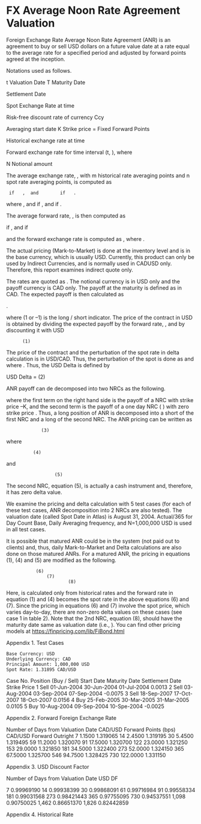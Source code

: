 # FX Average Noon Rate Agreement Valuation


Foreign Exchange Rate Average Noon Rate Agreement (ANR) is an agreement to buy or sell USD dollars on a future value date at a rate equal to the average rate for a specified period and adjusted by forward points agreed at the inception. 

Notations used as follows.

t	Valuation Date
T	Maturity Date
 
Settlement Date
 
Spot Exchange Rate at time  

 
Risk-free discount rate of currency Ccy
 
Averaging start date
K	Strike price = Fixed Forward Points
 
Historical exchange rate at time  

 
Forward exchange rate for time interval (t,  ), where  

N	Notional amount

The average exchange rate,  , with m historical rate averaging points and n spot rate averaging points, is computed as

     if   ,  and        if   .

where  ,   and   if  , and   if  .  

The average forward rate,  , is then computed as

   if   ,  and      if   

and the forward exchange rate is computed as  , where  . 

The actual pricing (Mark-to-Market) is done at the inventory level and is in the base currency, which is usually USD. Currently, this product can only be used by Indirect Currencies, and is normally used in CADUSD only. Therefore, this report examines indirect quote only.

The rates are quoted as  . The notional currency is in USD only and the payoff currency is CAD only. The payoff at the maturity is defined as   in CAD. The expected payoff is then calculated as

 .

where   (1 or –1) is the long / short indicator. The price of the contract in USD is obtained by dividing the expected payoff by the forward rate,  , and by discounting it with USD

 	  	  (1)

The price of the contract and the perturbation of the spot rate in delta calculation is in USD/CAD. Thus, the perturbation of the spot is done as   and   where  . Thus, the USD Delta is defined by

USD Delta =                                             (2)

ANR payoff can de decomposed into two NRCs as the following.

 

where the first term on the right hand side is the payoff of a NRC with strike price –K, and the second term is the payoff of a one day NRC ( ) with zero strike price . Thus, a long position of ANR is decomposed into a short of the first NRC and a long of the second NRC. The ANR pricing can be written as

  	   		     (3)

where 

 		      (4)

and 

 	                  (5)

The second NRC, equation (5), is actually a cash instrument and, therefore, it has zero delta value. 

We examine the pricing and delta calculation with 5 test cases (for each of these test cases, ANR decomposition into 2 NRCs are also tested). The valuation date (called Spot Date in Atlas) is August 31, 2004. Actual/365 for Day Count Base, Daily Averaging frequency, and N=1,000,000 USD is used in all test cases.  

It is possible that matured ANR could be in the system (not paid out to clients) and, thus, daily Mark-to-Market and Delta calculations are also done on those matured ANRs. For a matured ANR, the pricing in equations (1), (4) and (5) are modified as the following. 

 	      	   (6)
   	               (7)
   			               (8)

Here,   is calculated only from historical rates and the forward rate in equation (1) and (4) becomes the spot rate   in the above equations (6) and (7). Since the pricing in equations (6) and (7) involve the spot price, which varies day-to-day, there are non-zero delta values on these cases (see case 1 in table 2). Note that the 2nd NRC, equation (8), should have the maturity date same as valuation date (i.e.,  ). You can find other pricing models at https://finpricing.com/lib/FiBond.html


Appendix 1. Test Cases

	Base Currency: USD
	Underlying Currency: CAD
	Principal Amount: 1,000,000 USD
	Spot Rate: 1.31895 CAD/USD

Case No.	Position (Buy / Sell)	Start Date	Maturity Date	Settlement Date	Strike Price
1	Sell	01-Jun-2004	30-Jun-2004	01-Jul-2004	0.0013
2	Sell	03-Aug-2004	03-Sep-2004	07-Sep-2004	-0.0075
3	Sell	18-Sep-2007	17-Oct-2007	18-Oct-2007	0.0156
4	Buy	25-Feb-2005	30-Mar-2005	31-Mar-2005	0.0105
5	Buy	10-Aug-2004	09-Sep-2004	10-Spe-2004	-0.0025

Appendix 2. Forward Foreign Exchange Rate

Number of Days from Valuation Date	CAD/USD Forward Points 
(bps)	CAD/USD Forward Outright
7	1.1500	1.319065
14	2.4500	1.319195
30	5.4500	1.319495
59	11.2000	1.320070
91	17.5000	1.320700
122	23.0000	1.321250
153	29.0000	1.321850
181	34.5000	1.322400
273	52.0000	1.324150
365	67.5000	1.325700
546	94.7500	1.328425
730	122.0000	1.331150

Appendix 3. USD Discount Factor

Number of Days from Valuation Date	USD DF

7	0.99969190
14	0.99938399
30	0.99868091
61	0.99716984
91	0.99558334
181	0.99031568
273	0.98421443
365	0.97755095
730	0.94537551
1,098	0.90750025
1,462	0.86651370
1,826	0.82442859


Appendix 4. Historical Rate



